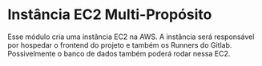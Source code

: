 # Instância EC2 Multi-Propósito

Esse módulo cria uma instância EC2 na AWS. A instância será responsável por hospedar o frontend do projeto e também os Runners do Gitlab. Possivelmente o banco de dados também poderá rodar nessa EC2.
